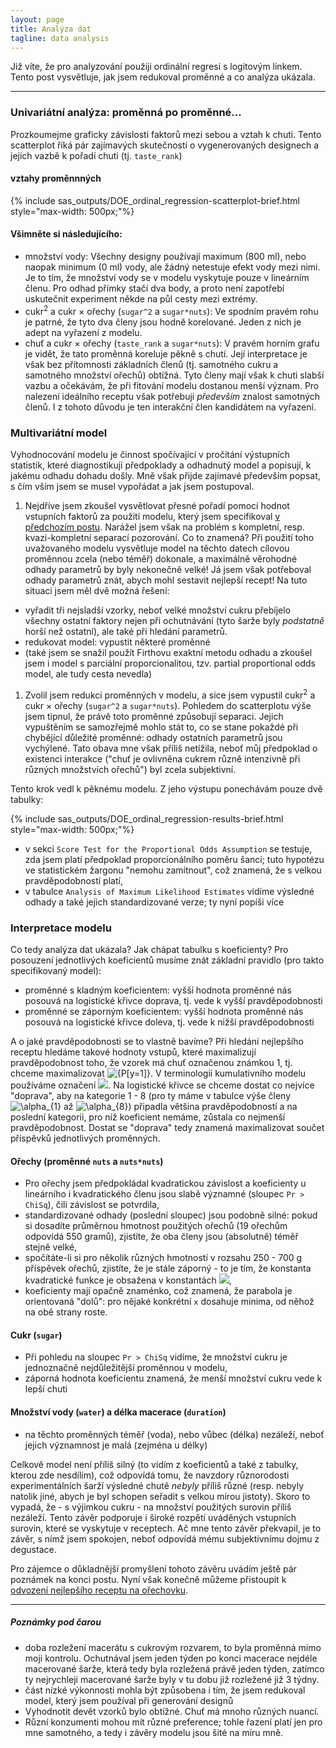 ```yaml
---
layout: page
title: Analýza dat
tagline: data analysis
---
```


Již víte, že pro analyzování použiji ordinální regresi s logitovým linkem. Tento post vysvětluje, jak jsem redukoval proměnné a co analýza ukázala.

---


### Univariátní analýza: proměnná po proměnné...

Prozkoumejme graficky závislosti faktorů mezi sebou a vztah k chuti. Tento scatterplot říká pár zajímavých skutečností o vygenerovaných designech a jejich vazbě k pořadí chuti (tj. `taste_rank`)  

#### vztahy proměnnných

{% include sas_outputs/DOE_ordinal_regression-scatterplot-brief.html style="max-width: 500px;"%}

#### Všimněte si následujícího:
- množství vody: Všechny designy používají maximum (800 ml), nebo naopak minimum (0 ml) vody, ale žádný netestuje efekt vody mezi nimi. Je to tím, že množství vody se v modelu vyskytuje pouze v lineárním členu. Pro odhad přímky stačí dva body, a proto není zapotřebí uskutečnit experiment někde na půl cesty mezi extrémy.
- cukr<sup>2</sup> a cukr &times; ořechy (`sugar^2` a `sugar*nuts`): Ve spodním pravém rohu je patrné, že tyto dva členy jsou hodně korelované. Jeden z nich je adept na vyřazení z modelu.
- chuť a cukr &times; ořechy (`taste_rank` a `sugar*nuts`): V pravém horním grafu je vidět, že tato proměnná koreluje pěkně s chutí. Její interpretace je však bez přítomnosti základních členů (tj. samotného cukru a samotného množství ořechů) obtížná. Tyto členy mají však k chuti slabší vazbu a očekávám, že při fitování modelu dostanou menší význam. Pro nalezení ideálního receptu však potřebuji _především_ znalost samotných členů. I z tohoto důvodu je ten interakční člen kandidátem na vyřazení.

### Multivariátní model

Vyhodnocování modelu je činnost spočívající v pročítání výstupních statistik, které diagnostikují předpoklady a odhadnutý model a popisují, k jakému odhadu dohadu došly. Mně však přijde zajímavé především popsat, s čím vším jsem se musel vypořádat a jak jsem postupoval. 

1. Nejdříve jsem zkoušel vysvětlovat přesné pořadí pomocí hodnot vstupních faktorů za použití modelu, který jsem specifikoval [v předchozím postu](orechovka4.html). Narážel jsem však na problém s kompletní, resp. kvazi-kompletní separací pozorování. Co to znamená? Při použití toho uvažovaného modelu vysvětluje model na těchto datech cílovou proměnnou zcela (nebo téměř) dokonale, a maximálně věrohodné odhady parametrů by byly nekonečně velké! Já jsem však potřeboval odhady parametrů znát, abych mohl sestavit nejlepší recept! Na tuto situaci jsem měl dvě možná řešení:
- vyřadit tři nejsladší vzorky, neboť velké množství cukru přebíjelo všechny ostatní faktory nejen při ochutnávání (tyto šarže byly _podstatně_ horší než ostatní), ale také při hledání parametrů.
- redukovat model: vypustit některé proměnné
- (také jsem se snažil použít Firthovu exaktní metodu odhadu a zkoušel jsem i model s parciální proporcionalitou, tzv. partial proportional odds model, ale tudy cesta nevedla)

1. Zvolil jsem redukci proměnných v modelu, a sice jsem vypustil cukr<sup>2</sup> a cukr &times; ořechy (`sugar^2` a `sugar*nuts`). Pohledem do scatterplotu výše jsem tipnul, že právě toto proměnné způsobují separaci. Jejich vypuštěním se samozřejmě mohlo stát to, co se stane pokaždé při chybějící důležité proměnné: odhady ostatních parametrů jsou vychýlené. Tato obava mne však příliš netížila, neboť můj předpoklad o existenci interakce ("chuť je ovlivněna cukrem různě intenzivně při různých množstvích ořechů") byl zcela subjektivní. 

Tento krok vedl k pěknému modelu. Z jeho výstupu ponechávám pouze dvě tabulky:

{% include sas_outputs/DOE_ordinal_regression-results-brief.html style="max-width: 500px;"%}

- v sekci `Score Test for the Proportional Odds Assumption` se testuje, zda jsem platí předpoklad proporcionálního poměru šancí; tuto hypotézu ve statistickém žargonu "nemohu zamítnout", což znamená, že s velkou pravděpodobností platí,
- v tabulce `Analysis of Maximum Likelihood Estimates` vidíme výsledné odhady a také jejich standardizované verze; ty nyní popíši více
 
### Interpretace modelu

Co tedy analýza dat ukázala? Jak chápat tabulku s koeficienty? Pro posouzení jednotlivých koeficientů musíme znát základní pravidlo (pro takto specifikovaný model): 
- proměnné s kladným koeficientem: vyšší hodnota proměnné nás posouvá na logistické křivce doprava, tj. vede k vyšší pravděpodobnosti
- proměnné se záporným koeficientem: vyšší hodnota proměnné nás posouvá na logistické křivce doleva, tj. vede k nižší pravděpodobnosti

A o jaké pravděpodobnosti se to vlastně bavíme? Při hledání nejlepšího receptu hledáme takové hodnoty vstupů, které maximalizují pravděpodobnost toho, že vzorek má chuť označenou známkou 1, tj. chceme maximalizovat <img src="https://latex.codecogs.com/svg.latex?{P[y=1]}" title="{P[y=1]}" />. V terminologii kumulativního modelu používáme označení <img src="https://latex.codecogs.com/gif.latex?P[y\leq&space;1]"/>. Na logistické křivce se chceme dostat co nejvíce "doprava", aby na kategorie 1 - 8 (pro ty máme v tabulce výše členy <img src="https://latex.codecogs.com/svg.latex?\alpha_{1}" title="\alpha_{1}" /> až <img src="https://latex.codecogs.com/svg.latex?\alpha_{8}" title="\alpha_{8}" />) připadla většina pravděpodobností a na poslední kategorii, pro níž koeficient nemáme, zůstala co nejmenší pravděpodobnost. Dostat se "doprava" tedy znamená maximalizovat součet příspěvků jednotlivých proměnných. 


#### Ořechy (proměnné `nuts` a `nuts*nuts`)
- Pro ořechy jsem předpokládal kvadratickou závislost a koeficienty u lineárního i kvadratického členu jsou slabě významné (sloupec `Pr > ChiSq`), čili závislost se potvrdila,
- standardizované odhady (poslední sloupec) jsou podobně silné: pokud si dosadíte průměrnou hmotnost použitých ořechů (19 ořechům odpovídá 550 gramů), zjistíte, že oba členy jsou (absolutně) téměř stejně velké, 
- spočítáte-li si pro několik různých hmotností v rozsahu 250 - 700 g příspěvek ořechů, zjistíte, že je stále záporný - to je tím, že konstanta kvadratické funkce je obsažena v konstantách <img src="https://latex.codecogs.com/svg.latex?\left&space;\{\alpha&space;_{j}&space;\right&space;\}"/>,
- koeficienty mají opačně znaménko, což znamená, že parabola je orientovaná "dolů": pro nějaké konkrétní `x` dosahuje minima, od něhož na obě strany roste.
 
#### Cukr (`sugar`) 
- Při pohledu na sloupec `Pr > ChiSq` vidíme, že množství cukru je jednoznačně nejdůležitější proměnnou v modelu,
- záporná hodnota koeficientu znamená, že menší množství cukru vede k lepší chuti

#### Množství vody (`water`) a délka macerace (`duration`)
- na těchto proměnných téměř (voda), nebo vůbec (délka) nezáleží, neboť jejich významnost je malá (zejména u délky)


Celkově model není příliš silný (to vidím z koeficientů a také z tabulky, kterou zde nesdílím), což odpovídá tomu, že navzdory různorodosti experimentálních šarží výsledné chutě _nebyly_ příliš různé (resp. nebyly natolik jiné, abych je byl schopen seřadit s velkou mírou jistoty). Skoro to vypadá, že - s výjimkou cukru - na množství použitých surovin příliš nezáleží. Tento závěr podporuje i široké rozpětí uváděných vstupních surovin, které se vyskytuje v receptech. Ač mne tento závěr překvapil, je to závěr, s nímž jsem spokojen, neboť odpovídá mému subjektivnímu dojmu z degustace.

Pro zájemce o důkladnější promyšlení tohoto závěru uvádím ještě pár poznámek na konci postu. Nyní však konečně můžeme přistoupit k [odvození nejlepšího receptu na ořechovku](orechovka7.html).

---

##### Poznámky pod čarou

- doba rozležení macerátu s cukrovým rozvarem, to byla proměnná mimo moji kontrolu. Ochutnával jsem jeden týden po konci macerace nejdéle macerované šarže, která tedy byla rozležená právě jeden týden, zatímco ty nejrychleji macerované šarže byly v tu dobu již rozležené již 3 týdny.
- část nízké výkonnosti mohla být způsobena i tím, že jsem redukoval model, který jsem používal při generování designů
- Vyhodnotit devět vzorků bylo obtížné. Chuť má mnoho různých nuancí.
- Různí konzumenti mohou mít různé preference; tohle řazení platí jen pro mne samotného, a tedy i závěry modelu jsou šité na míru mně.

